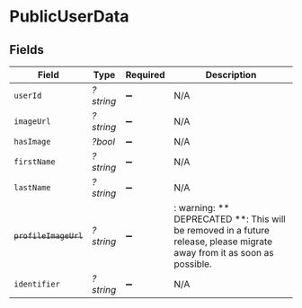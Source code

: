# PublicUserData


## Fields

| Field                                                                                                                   | Type                                                                                                                    | Required                                                                                                                | Description                                                                                                             |
| ----------------------------------------------------------------------------------------------------------------------- | ----------------------------------------------------------------------------------------------------------------------- | ----------------------------------------------------------------------------------------------------------------------- | ----------------------------------------------------------------------------------------------------------------------- |
| `userId`                                                                                                                | *?string*                                                                                                               | :heavy_minus_sign:                                                                                                      | N/A                                                                                                                     |
| `imageUrl`                                                                                                              | *?string*                                                                                                               | :heavy_minus_sign:                                                                                                      | N/A                                                                                                                     |
| `hasImage`                                                                                                              | *?bool*                                                                                                                 | :heavy_minus_sign:                                                                                                      | N/A                                                                                                                     |
| `firstName`                                                                                                             | *?string*                                                                                                               | :heavy_minus_sign:                                                                                                      | N/A                                                                                                                     |
| `lastName`                                                                                                              | *?string*                                                                                                               | :heavy_minus_sign:                                                                                                      | N/A                                                                                                                     |
| ~~`profileImageUrl`~~                                                                                                   | *?string*                                                                                                               | :heavy_minus_sign:                                                                                                      | : warning: ** DEPRECATED **: This will be removed in a future release, please migrate away from it as soon as possible. |
| `identifier`                                                                                                            | *?string*                                                                                                               | :heavy_minus_sign:                                                                                                      | N/A                                                                                                                     |